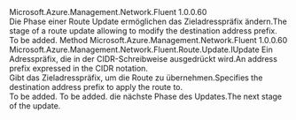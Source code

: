 <Type Name="IWithDestinationAddressPrefix" FullName="Microsoft.Azure.Management.Network.Fluent.Route.Update.IWithDestinationAddressPrefix">
  <TypeSignature Language="C#" Value="public interface IWithDestinationAddressPrefix" />
  <TypeSignature Language="ILAsm" Value=".class public interface auto ansi abstract IWithDestinationAddressPrefix" />
  <TypeSignature Language="DocId" Value="T:Microsoft.Azure.Management.Network.Fluent.Route.Update.IWithDestinationAddressPrefix" />
  <TypeSignature Language="VB.NET" Value="Public Interface IWithDestinationAddressPrefix" />
  <TypeSignature Language="F#" Value="type IWithDestinationAddressPrefix = interface" />
  <AssemblyInfo>
    <AssemblyName>Microsoft.Azure.Management.Network.Fluent</AssemblyName>
    <AssemblyVersion>1.0.0.60</AssemblyVersion>
  </AssemblyInfo>
  <Interfaces />
  <Docs>
    <summary>
            <span data-ttu-id="a1e58-101">Die Phase einer Route Update ermöglichen das Zieladresspräfix ändern.</span><span class="sxs-lookup"><span data-stu-id="a1e58-101">The stage of a route update allowing to modify the destination address prefix.</span></span>
            </summary>
    <remarks>To be added.</remarks>
  </Docs>
  <Members>
    <Member MemberName="WithDestinationAddressPrefix">
      <MemberSignature Language="C#" Value="public Microsoft.Azure.Management.Network.Fluent.Route.Update.IUpdate WithDestinationAddressPrefix (string cidr);" />
      <MemberSignature Language="ILAsm" Value=".method public hidebysig newslot virtual instance class Microsoft.Azure.Management.Network.Fluent.Route.Update.IUpdate WithDestinationAddressPrefix(string cidr) cil managed" />
      <MemberSignature Language="DocId" Value="M:Microsoft.Azure.Management.Network.Fluent.Route.Update.IWithDestinationAddressPrefix.WithDestinationAddressPrefix(System.String)" />
      <MemberSignature Language="VB.NET" Value="Public Function WithDestinationAddressPrefix (cidr As String) As IUpdate" />
      <MemberSignature Language="F#" Value="abstract member WithDestinationAddressPrefix : string -&gt; Microsoft.Azure.Management.Network.Fluent.Route.Update.IUpdate" Usage="iWithDestinationAddressPrefix.WithDestinationAddressPrefix cidr" />
      <MemberType>Method</MemberType>
      <AssemblyInfo>
        <AssemblyName>Microsoft.Azure.Management.Network.Fluent</AssemblyName>
        <AssemblyVersion>1.0.0.60</AssemblyVersion>
      </AssemblyInfo>
      <ReturnValue>
        <ReturnType>Microsoft.Azure.Management.Network.Fluent.Route.Update.IUpdate</ReturnType>
      </ReturnValue>
      <Parameters>
        <Parameter Name="cidr" Type="System.String" />
      </Parameters>
      <Docs>
        <param name="cidr"><span data-ttu-id="a1e58-102">Ein Adresspräfix, die in der CIDR-Schreibweise ausgedrückt wird.</span><span class="sxs-lookup"><span data-stu-id="a1e58-102">An address prefix expressed in the CIDR notation.</span></span></param>
        <summary>
            <span data-ttu-id="a1e58-103">Gibt das Zieladresspräfix, um die Route zu übernehmen.</span><span class="sxs-lookup"><span data-stu-id="a1e58-103">Specifies the destination address prefix to apply the route to.</span></span>
            </summary>
        <returns>To be added.</returns>
        <remarks>To be added.</remarks>
        <return><span data-ttu-id="a1e58-104">die nächste Phase des Updates.</span><span class="sxs-lookup"><span data-stu-id="a1e58-104">The next stage of the update.</span></span></return>
      </Docs>
    </Member>
  </Members>
</Type>